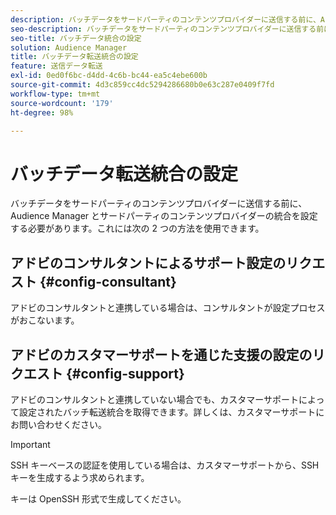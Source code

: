 ```yaml
---
description: バッチデータをサードパーティのコンテンツプロバイダーに送信する前に、Audience Manager とサードパーティのコンテンツプロバイダーの統合を設定する必要があります。
seo-description: バッチデータをサードパーティのコンテンツプロバイダーに送信する前に、Audience Manager とサードパーティのコンテンツプロバイダーの統合を設定する必要があります。
seo-title: バッチデータ統合の設定
solution: Audience Manager
title: バッチデータ転送統合の設定
feature: 送信データ転送
exl-id: 0ed0f6bc-d4dd-4c6b-bc44-ea5c4ebe600b
source-git-commit: 4d3c859cc4dc5294286680b0e63c287e0409f7fd
workflow-type: tm+mt
source-wordcount: '179'
ht-degree: 98%

---
```


# バッチデータ転送統合の設定

バッチデータをサードパーティのコンテンツプロバイダーに送信する前に、Audience Manager とサードパーティのコンテンツプロバイダーの統合を設定する必要があります。これには次の 2 つの方法を使用できます。

## アドビのコンサルタントによるサポート設定のリクエスト {#config-consultant}

アドビのコンサルタントと連携している場合は、コンサルタントが設定プロセスがおこないます。

## アドビのカスタマーサポートを通じた支援の設定のリクエスト {#config-support}

アドビのコンサルタントと連携していない場合でも、カスタマーサポートによって設定されたバッチ転送統合を取得できます。詳しくは、カスタマーサポートにお問い合わせください。

>[!IMPORTANT]
>
>SSH キーベースの認証を使用している場合は、カスタマーサポートから、SSH キーを生成するよう求められます。
>
> キーは OpenSSH 形式で生成してください。
